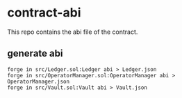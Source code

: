 # contract-abi
This repo contains the abi file of the contract.

## generate abi
```
forge in src/Ledger.sol:Ledger abi > Ledger.json
forge in src/OperatorManager.sol:OperatorManager abi > OperatorManager.json
forge in src/Vault.sol:Vault abi > Vault.json
```
